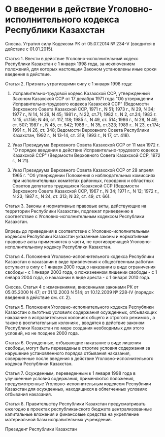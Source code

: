 # О введении в действие Уголовно-исполнительного кодекса Республики Казахстан

Сноска. Утратил силу Кодексом РК от 05.07.2014 № 234-V (вводится в действие с 01.01.2015).

Статья 1. Ввести в действие Уголовно-исполнительный кодекс Республики Казахстан с 1 января 1998 года, за исключением положений, для которых настоящим Законом установлены иные сроки введения в действие.

Статья 2. Признать утратившими силу с 1 января 1998 года:

1. Исправительно-трудовой кодекс Казахской ССР, утвержденный Законом Казахской ССР от 17 декабря 1971 года "Об утверждении Исправительно-трудового кодекса Казахской ССР" (Ведомости Верховного Совета Казахской ССР, 1971 г., N 51; 1973 г., N 29, N 34; 1977 г., N 14, N 29, N 45; 1981 г., N 22, ст.71; 1982 г., N 2, ст.24; 1983 г. N 15, ст.156; N 46, ст. 117, 118; 1985 г., N 49, ст. 514; 1986 г., N 28, N 49, ст. 507; 1987 г., N 45, ст. 542; 1988 г., N 35, ст.323; 1989 г.. N 23, ст.174; 1991 г., N 26, ст. 348; Ведомости Верховного Совета Республики Казахстан, 1992 г., N 13-14, ст. 319; 1993 г., N 17, ст. 418).

2. Указ Президиума Верховного Совета Казахской ССР от 11 мая 1972 г. "О порядке введения в действие Исправительно-трудового кодекса Казахской ССР" (Ведомости Верховного Совета Казахской ССР, 1972 г., N 21).

3. Указ Президиума Верховного Совета Казахской ССР от 28 апреля 1965 г. "Об утверждении Положения о наблюдательных комиссиях при исполнительных комитетах районных, городских и областных Советов депутатов трудящихся Казахской ССР (Ведомости Верховного Совета Казахской ССР, 1967 г., N 34; 1971 г., N 12; 1972 г., N 23; 1987 г., N 24, ст. 313; N 32, ст. 49, ст. 66).

Статья 3. Законы и нормативные правовые акты, действующие на территории Республики Казахстан, подлежат приведению в соответствие с Уголовно-исполнительным кодексом Республики Казахстан.

Впредь до приведения в соответствие с Уголовно-исполнительным кодексом Республики Казахстан указанные законы и нормативные правовые акты применяются в части, не противоречащей Уголовно-исполнительному кодексу Республики Казахстан.

Статья 4. Положения Уголовно-исполнительного кодекса Республики Казахстан о наказании в виде привлечения к общественным работам вступают в силу с 1 января 2000 года,о наказании в виде ограничения свободы - с 1 января 2003 года, о пожизненном лишении свободы - с 1 января 2004 года, о наказании в виде ареста - с 1 января 2010 года.

Сноска. Статья 4 с изменениями, внесенными законами РК от 05.05.2000 N 47; от 31.12.2003 N 514; от 10.12.2009 № 228-IV (порядок введения в действие см. ст. 2).

Статья 5. Положения Уголовно-исполнительного кодекса Республики Казахстан о льготных условиях содержания осужденных, отбывающих наказание в исправительных колониях общего и строгого режимов , а также в воспитательных колониях , вводятся в действие законом Республики Казахстан по мере создания необходимых для этого условий, но не позднее 2000 года.

Статья 6. Осужденные, отбывающие наказание в виде лишения свободы, могут быть переведены в строгие условия содержания за нарушение установленного порядка отбывания наказания, совершенные после введения в действие Уголовно-исполнительного кодекса Республики Казахстан.

Статья 7. Осужденным, переведенным к 1 января 1998 года в улучшенные условия содержания, применяются положения, предусмотренные Уголовно-исполнительным кодексом Республики Казахстан для осужденных, находящихся в облегченных условиях отбывания наказания.

Статья 8. Правительству Республики Казахстан предусматривать ежегодно в проектах республиканского бюджета централизованные капитальные вложения и финансовые средства на укрепление материальной базы исправительных учреждений.

Президент Республики Казахстан

